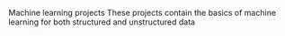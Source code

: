 Machine learning projects
These projects contain the basics of machine learning for both structured and unstructured data
